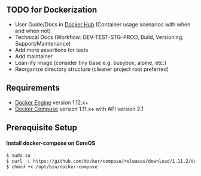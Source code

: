 ## TODO for Dockerization

* User Guide/Docs in [Docker Hub](https://hub.docker.com/r/yamaszone/clusterrunner/) (Container usage scenarios with when and when not)
* Technical Docs (Workflow: DEV-TEST-STG-PROD, Build, Versioning, Support/Maintenance)
* Add more assertions for tests
* Add maintainer
* Lean-ify image (consider tiny base e.g. busybox, alpine, etc.)
* Reorganize directory structure (cleaner project root preferred)

## Requirements

* [Docker Engine](https://docs.docker.com/installation/) version 1.12.x+
* [Docker Compose](https://docs.docker.com/compose/) version 1.11.x+ with API version 2.1


## Prerequisite Setup

#### Install docker-compose on CoreOS
```sh
$ sudo su -
$ curl -L https://github.com/docker/compose/releases/download/1.11.2/docker-compose-`uname -s`-`uname -m` > /opt/bin/docker-compose
$ chmod +x /opt/bin/docker-compose
```

